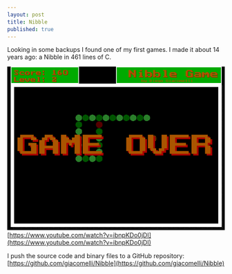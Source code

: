 ```yaml
---
layout: post
title: Nibble
published: true
---
```


Looking in some backups I found one of my first games. I made it about 14 years ago: a Nibble in 461 lines of C.

[![](https://raw.githubusercontent.com/giacomelli/Nibble/master/docs/screenshots/nibble_002.png)](https://www.youtube.com/watch?v=ibnpKDo0jDI)
[https://www.youtube.com/watch?v=ibnpKDo0jDI](https://www.youtube.com/watch?v=ibnpKDo0jDI)

I push the source code and binary files to a GitHub repository: [https://github.com/giacomelli/Nibble](https://github.com/giacomelli/Nibble)
